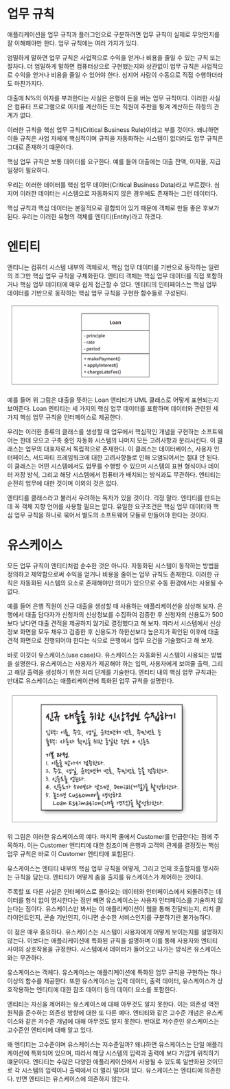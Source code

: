 # **업무 규칙**  
애플리케이션을 업무 규칙과 플러그인으로 구분하려면 업무 규칙이 실제로 무엇인지를 잘 이해해야만 한다. 업무 규칙에는 여러 가지가 있다.  
  
엄밀하게 말하면 업무 규칙은 사업적으로 수익을 얻거나 비용을 줄일 수 있는 규칙 또는 절차다. 더 엄밀하게 말하면 컴퓨터상으로 구현했는지와 상관없이 
업무 규칙은 사업적으로 수익을 얻거나 비용을 줄일 수 있어야 한다. 심지어 사람이 수동으로 직접 수행하더라도 마찬가지다.  
  
대출에 N%의 이자를 부과한다는 사실은 은행이 돈을 버는 업무 규칙이다. 이러한 사실은 컴퓨터 프로그램으로 이자를 계산하든 또는 직원이 주판을 튕겨 
계산하든 하등의 관계가 없다.  
  
이러한 규칙을 핵심 업무 규칙(Critical Business Rule)이라고 부를 것이다. 왜냐하면 이들 규칙은 사업 자체에 핵심적이며 규칙을 자동화하는 시스템이 
없더라도 업무 규칙은 그대로 존재하기 떄문이다.  
  
핵심 업무 규칙은 보통 데이터를 요구한다. 예를 들어 대출에는 대출 잔액, 이자율, 지급 일정이 필요하다.  
  
우리는 이러한 데이터를 핵심 업무 데이터(Critical Business Data)라고 부르겠다. 심지어 이러한 데이터는 시스템으로 자동화되지 않은 경우에도 
존재하는 그런 데이터다.  
  
핵심 규칙과 핵심 데이터는 본질적으로 결합되어 있기 때문에 객체로 만들 좋은 후보가 된다. 우리는 이러한 유형의 객체를 엔티티(Entity)라고 하겠다.  
  
# **엔티티**  
엔티니는 컴퓨터 시스템 내부의 객체로서, 핵심 업무 데이터를 기반으로 동작하는 일련의 조그만 핵심 업무 규칙을 구체화한다. 엔티티 객체는 핵심 업무 데이터를 
직접 포함하거나 핵심 업무 데이터에 매우 쉽게 접근할 수 있다. 엔티티의 인터페이스는 핵심 업무 데이터를 기반으로 동작하는 핵심 업무 규칙을 구현한 
함수들로 구성된다.  
  
![img.png](image/img.png)  
  
예를 들어 위 그림은 대출을 뜻하는 Loan 엔티티가 UML 클래스로 어떻게 표현되는지 보여준다. Loan 엔티티는 세 가지의 핵심 업무 데이터를 포함하며 
데이터와 관련된 세 가지 핵심 업무 규칙을 인터페이스로 제공한다.  
  
우리는 이러한 종류의 클래스를 생성할 때 업무에서 핵심적인 개념을 구현하는 소프트웨어는 한데 모으고 구축 중인 자동화 시스템의 나머지 모든 고려사항과 
분리시킨다. 이 클래스는 업무의 대표자로서 독립적으로 존재한다. 이 클래스는 데이터베이스, 사용자 인터페이스, 서드파티 프레임워크에 대한 고려사항들로 
인해 오염되어서는 절대 안 된다. 이 클래스는 어떤 시스템에서도 업무를 수행할 수 있으며 시스템의 표현 형식이나 데이터 저장 방식, 그리고 해당 시스템에서 
컴퓨터가 배치되는 방식과도 무관하다. 엔티티는 순전히 업무에 대한 것이며 이외의 것은 없다.  
  
엔티티를 클래스라고 불러서 우려하는 독자가 있을 것이다. 걱정 말라. 엔티티를 만드는 데 꼭 객체 지향 언어를 사용할 필요는 없다. 유일한 요구조건은 
핵심 업무 데이터와 핵심 업무 규칙을 하나로 묶어서 별도의 소프트웨어 모듈로 만들어야 한다는 것이다.  
  
# **유스케이스**  
모든 업무 규칙이 엔티티처럼 순수한 것은 아니다. 자동화된 시스템이 동작하는 방법을 정의하고 제약함으로써 수익을 얻거나 비용을 줄이는 업무 규칙도 
존재한다. 이러한 규칙은 자동화된 시스템의 요소로 존재해야만 의미가 있으므로 수동 환경에서는 사용될 수 없다.  
  
예를 들어 은행 직원이 신규 대출을 생성할 때 사용하는 애플리케이션을 상상해 보자. 은행에서 대출 담다자가 신청자의 신상정보를 수집하여 검증한 후 
신청자의 신용도가 500보다 낮다면 대출 견적을 제공하지 않기로 결정했다고 해 보자. 따라서 시스템에서 신상정보 화면을 모두 채우고 검증한 후 신용도가 
하한선보다 높은지가 확인된 이후에 대출 견적 화면으로 진행되어야 한다는 식으로 은행에서 업무 요건을 기술했다고 해 보자.  
  
바로 이것이 유스케이스(use case)다. 유스케이스는 자동화된 시스템이 사용되는 방법을 설명한다. 유스케이스는 사용자가 제공해야 하는 입력, 사용자에게 
보여줄 출력, 그리고 해당 출력을 생성하기 위한 처리 단계를 기술한다. 엔티티 내의 핵심 업무 규칙과는 반대로 유스케이스는 애플리케이션에 특화된 업무 
규칙을 설명한다.  
  
![img.png](image/img2.png)  
  
위 그림은 이러한 유스케이스의 예다. 마지막 줄에서 Customer를 언급한다는 점에 주목하자. 이는 Customer 엔티티에 대한 참조이며 은행과 고객의 
관계를 결정짓는 핵심 업무 규칙은 바로 이 Customer 엔티티에 포함된다.  
  
유스케이스는 엔티티 내부의 핵심 업무 규칙을 어떻게, 그리고 언제 호출할지를 명시하는 규칙을 담는다. 엔티티가 어떻게 춤을 출지를 유스케이스가 
제어하는 것이다.  
  
주목할 또 다른 사실은 인터페이스로 돌아오는 데이터와 인터페이스에서 되돌려주는 데이터를 형식 없이 명시한다는 점만 빼면 유스케이스는 사용자 
인터페이스를 기술하지 않는다는 점이다. 유스케이스만 봐서는 이 애플리케이션이 웹을 통해 전달되는지, 리치 클라이언트인지, 콘솔 기반인지, 아니면 
순수한 서비스인지를 구분하기란 불가능하다.  
  
이 점은 매우 중요하다. 유스케이스는 시스템이 사용자에게 어떻게 보이는지를 설명하지 않는다. 이보다는 애플리케이션에 특화된 규칙을 설명하며 이를 
통해 사용자와 엔티티 사이의 상호작용을 규정한다. 시스템에서 데이터가 들어오고 나가는 방식은 유스케이스와는 무관하다.  
  
유스케이스는 객체다. 유스케이스는 애플리케이션에 특화된 업무 규칙을 구현하는 하나 이상의 함수를 제공한다. 또한 유스케이스는 입력 데이터, 출력 데이터, 
유스케이스가 상호작용하는 엔티티에 대한 참조 데이터 등의 데이터 요소를 포함한다.  
  
엔티티는 자신을 제어하는 유스케이스에 대해 아무것도 알지 못한다. 이는 의존성 역전 원칙을 준수하는 의존성 방향에 대한 또 다른 예다. 엔티티와 같은 
고수준 개념은 유스케이스와 같은 저수준 개념에 대해 아무것도 알지 못한다. 반대로 저수준인 유스케이스는 고수준인 엔티티에 대해 알고 있다.  
  
왜 엔티티는 고수준이며 유스케이스는 저수준일까? 왜냐하면 유스케이스는 단일 애플리케이션에 특화되어 있으며, 따라서 해당 시스템의 입력과 출력에 보다 
가깝게 위칙하기 떄문이다. 엔티티는 수많은 다양한 애플리케이션에서 사용될 수 있도록 일반화된 것이므로 각 시스템의 입력이나 출력에서 더 멀리 
떨어져 있다. 유스케이스는 엔티티에 의존한다. 반면 엔티티는 유스케이스에 의존하지 않는다.  
  
